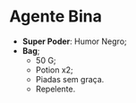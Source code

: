 Agente Bina
=========

- __Super Poder__: Humor Negro;
- **Bag**;
	- 50 G;
	- Potion x2;
	- Piadas sem graça.
	- Repelente.
